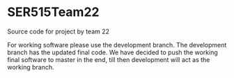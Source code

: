 # SER515Team22
Source code for project by team 22


For working software please use the development branch. The development branch has the updated final code. We have decided to push the working final software to master in the end, till then development will act as the working branch.
